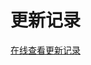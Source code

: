 # 更新记录

[在线查看更新记录](https://github.com/PAXFE/pax-admin/releases)

<script>
export default {
  mounted () {
    window.open('https://github.com/PAXFE/pax-admin/releases')
  }
}
</script>
